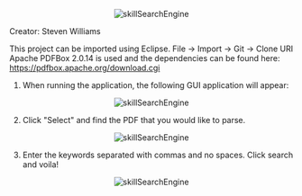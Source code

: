 <p align="center">
  <img src="https://github.com/bluesNbrews/SkillSearchEngine/blob/master/titleImage.png" title="skillSearchEngine">
</p>

Creator: Steven Williams

This project can be imported using Eclipse. File -> Import -> Git -> Clone URI
Apache PDFBox 2.0.14 is used and the dependencies can be found here: https://pdfbox.apache.org/download.cgi

1) When running the application, the following GUI application will appear:
<p align="center">
  <img src="https://github.com/bluesNbrews/SkillSearchEngine/blob/master/guiImage.png" title="skillSearchEngine">
</p>

2) Click "Select" and find the PDF that you would like to parse.  
<p align="center">
  <img src="https://github.com/bluesNbrews/SkillSearchEngine/blob/master/fileSearch.png" title="skillSearchEngine">
</p>

3) Enter the keywords separated with commas and no spaces. Click search and voila!
<p align="center">
  <img src="https://github.com/bluesNbrews/SkillSearchEngine/blob/master/afterRun.png" title="skillSearchEngine">
</p>

